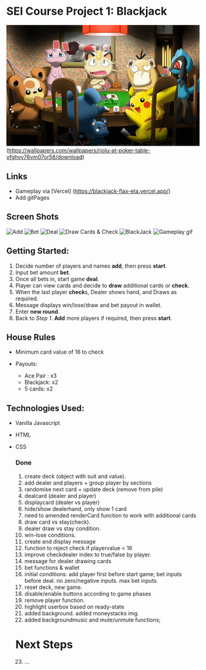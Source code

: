 # SEI Course Project 1: Blackjack

![Blackjack](css/pokemonpokertable.jpg)
(https://wallpapers.com/wallpapers/riolu-at-poker-table-vfghvv76vm07or58/download)

## Links

- Gameplay via [Vercel] (https://blackjack-flax-eta.vercel.app/)
- Add gitPages

## Screen Shots

![Add](css.Add.png)
![Bet](css.Bet.png)
![Deal](CardsDealt.png)
![Draw Cards & Check](Draw&Checked.png)
![BlackJack](Ace.png)
![Gameplay gif](css/Gameplay.gif)

## Getting Started:

1. Decide number of players and names **add**, then press **start**.
2. Input bet amount **bet**.
3. Once all bets in, start game **deal**.
4. Player can view cards and decide to **draw** additional cards or **check**.
5. When the last player **check**s, Dealer shows hand, and Draws as required.
6. Message displays win/lose/draw and bet payout in wallet.
7. Enter **new round**.
8. Back to _Step 1_. **Add** more players if required, then press **start**.

## House Rules

- Minimum card value of 16 to check
- Payouts:

  - Ace Pair : x3
  - Blackjack: x2
  - 5 cards: x2

## Technologies Used:

- Vanilla Javascript
- HTML
- CSS

  ### Done

  1.  create deck (object with suit and value).
  2.  add dealer and players + group player by sections
  3.  randomise next card + update deck (remove from pile)
  4.  dealcard (dealer and player)
  5.  displaycard (dealer vs player)
  6.  hide/show dealerhand, only show 1 card
  7.  need to amended renderCard function to work with additional cards
  8.  draw card vs stay(check).
  9.  dealer draw vs stay condition.
  10. win-lose conditions.
  11. create and display message
  12. function to reject check if playervalue < 16
  13. improve checkdealer index to true/false by player.
  14. message for dealer drawing cards
  15. bet functions & wallet
  16. initial conditions: add player first before start game; bet inputs before deal. no zero/negative inputs. max bet inputs.
  17. reset deck, new game.
  18. disable/enable buttons according to game phases
  19. remove player function.
  20. highlight userbox based on ready-state
  21. added background. added moneystacks img.
  22. added backgroundmusic and mute/unmute functions;

  # Next Steps

  23. ...
